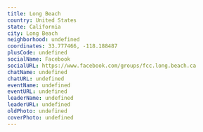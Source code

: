 ```yaml
---
title: Long Beach
country: United States
state: California
city: Long Beach
neighborhood: undefined
coordinates: 33.777466, -118.188487
plusCode: undefined
socialName: Facebook
socialURL: https://www.facebook.com/groups/fcc.long.beach.ca
chatName: undefined
chatURL: undefined
eventName: undefined
eventURL: undefined
leaderName: undefined
leaderURL: undefined
oldPhoto: undefined
coverPhoto: undefined
---
```

